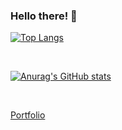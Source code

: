 ### Hello there! 👋



<!-- Language stats -->
[![Top Langs](https://github-readme-stats.vercel.app/api/top-langs/?username=LucasDahl&layout=compact)](https://github.com/anuraghazra/github-readme-stats)

<br> <!-- Making space -->

<!-- Report Card -->
[![Anurag's GitHub stats](https://github-readme-stats.vercel.app/api?username=LucasDahl)](https://github.com/anuraghazra/github-readme-stats)

<br> <!-- Making space -->

[Portfolio](https://www.developerdahl.com?style=centerme)
<p align="center">
  
</p>

<!--
**LucasDahl/LucasDahl** is a ✨ _special_ ✨ repository because its `README.md` (this file) appears on your GitHub profile.

Here are some ideas to get you started:

- 🔭 I’m currently working on ...
- 🌱 I’m currently learning ...
- 👯 I’m looking to collaborate on ...
- 🤔 I’m looking for help with ...
- 💬 Ask me about ...
- 📫 How to reach me: ...
- 😄 Pronouns: ...
- ⚡ Fun fact: ...
-->
